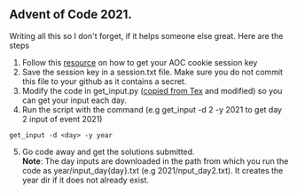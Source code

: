 ## Advent of Code 2021.
Writing all this so I don't forget, if it helps someone else great. Here are the steps
1. Follow this [resource](https://github.com/wimglenn/advent-of-code-wim/issues/1) on how  to get your AOC cookie session key
2. Save the session key in a session.txt file. Make sure you do not commit this file to your github as it contains a secret. 
3. Modify the code in get_input.py ([copied from Tex](https://github.com/coreone/aoc-2021/blob/main/get.py) and modified) so you can get your input each day. 
4. Run the script with the command (e.g get_input -d 2 -y 2021 to get day 2 input of event 2021)
``` 
get_input -d <day> -y year
```
5. Go code away and get the solutions submitted.\
**Note**: The day inputs are downloaded in the path from which you run the code as year/input_day{day}.txt (e.g 2021/nput_day2.txt). It creates the year dir if it does not already exist.

